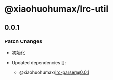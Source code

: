 # @xiaohuohumax/lrc-util

## 0.0.1

### Patch Changes

- 初始化

- Updated dependencies []:
  - @xiaohuohumax/lrc-parser@0.0.1
